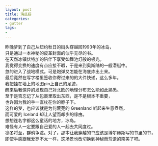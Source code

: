 ```yaml
---
layout: post
title: 海底捞
categories:
- gutter
tags:
-
---
```


昨晚梦到了自己从纽约秋日的街头穿越回1993年的冰岛，<br/>
只是通过一本神秘的皮革封面的似乎无尽的书。<br/>
在天然冰镇伏特加的陪伴下享受如舞池灯般的极光。<br/>
我觉得变换的速度有点应接不暇，于是来到奥斯陆的一艘潜艇中。<br/>
忽的进入了战地模式。可是炮弹又怎能在海底炸出土来。<br/>
最后竟然在写字楼里签收你寄过来的的大件快递，这么多年。<br/>
我把挂在墙上的地图pin上自己的足迹，<br/>
醒来后我惊异的发现自己对北欧的地理分布怎么能如此熟悉。<br/>
至于是否忘记了从包裹里取出东西，是不是根本不重要，<br/>
也许因为我的手一直枕在你的脖子下。<br/>
这样的梦，也应该就是为何荒芜的 Greenland 听起来生意盎然， <br/>
而可爱的 Iceland 却让人望而却步的缘由。<br/>
想想连名字都这么童话的地方，冰岛。<br/>
难怪有人一定要跟自己爱的人一起去共同度过。<br/>
凛冬将至，群鸦争渡。对了，那本让我穿越的书应该是博尔赫斯写的书里的书，<br/>
即使手感跟我爱罗不太一样，这场景也改切换到神秘而荒诞的南美了吧。<br/>
